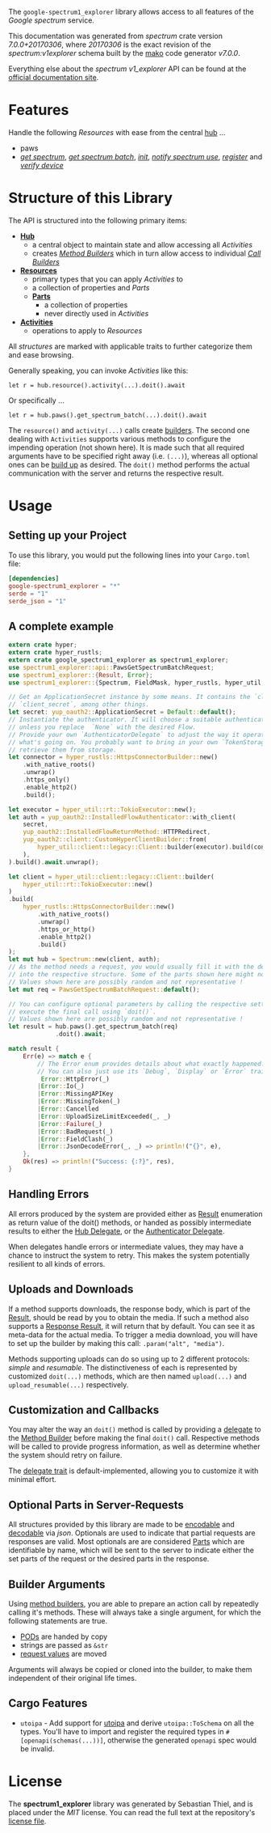 <!---
DO NOT EDIT !
This file was generated automatically from 'src/generator/templates/api/README.md.mako'
DO NOT EDIT !
-->
The `google-spectrum1_explorer` library allows access to all features of the *Google spectrum* service.

This documentation was generated from *spectrum* crate version *7.0.0+20170306*, where *20170306* is the exact revision of the *spectrum:v1explorer* schema built by the [mako](http://www.makotemplates.org/) code generator *v7.0.0*.

Everything else about the *spectrum* *v1_explorer* API can be found at the
[official documentation site](http://developers.google.com/spectrum).
# Features

Handle the following *Resources* with ease from the central [hub](https://docs.rs/google-spectrum1_explorer/7.0.0+20170306/google_spectrum1_explorer/Spectrum) ...

* paws
 * [*get spectrum*](https://docs.rs/google-spectrum1_explorer/7.0.0+20170306/google_spectrum1_explorer/api::PawGetSpectrumCall), [*get spectrum batch*](https://docs.rs/google-spectrum1_explorer/7.0.0+20170306/google_spectrum1_explorer/api::PawGetSpectrumBatchCall), [*init*](https://docs.rs/google-spectrum1_explorer/7.0.0+20170306/google_spectrum1_explorer/api::PawInitCall), [*notify spectrum use*](https://docs.rs/google-spectrum1_explorer/7.0.0+20170306/google_spectrum1_explorer/api::PawNotifySpectrumUseCall), [*register*](https://docs.rs/google-spectrum1_explorer/7.0.0+20170306/google_spectrum1_explorer/api::PawRegisterCall) and [*verify device*](https://docs.rs/google-spectrum1_explorer/7.0.0+20170306/google_spectrum1_explorer/api::PawVerifyDeviceCall)




# Structure of this Library

The API is structured into the following primary items:

* **[Hub](https://docs.rs/google-spectrum1_explorer/7.0.0+20170306/google_spectrum1_explorer/Spectrum)**
    * a central object to maintain state and allow accessing all *Activities*
    * creates [*Method Builders*](https://docs.rs/google-spectrum1_explorer/7.0.0+20170306/google_spectrum1_explorer/common::MethodsBuilder) which in turn
      allow access to individual [*Call Builders*](https://docs.rs/google-spectrum1_explorer/7.0.0+20170306/google_spectrum1_explorer/common::CallBuilder)
* **[Resources](https://docs.rs/google-spectrum1_explorer/7.0.0+20170306/google_spectrum1_explorer/common::Resource)**
    * primary types that you can apply *Activities* to
    * a collection of properties and *Parts*
    * **[Parts](https://docs.rs/google-spectrum1_explorer/7.0.0+20170306/google_spectrum1_explorer/common::Part)**
        * a collection of properties
        * never directly used in *Activities*
* **[Activities](https://docs.rs/google-spectrum1_explorer/7.0.0+20170306/google_spectrum1_explorer/common::CallBuilder)**
    * operations to apply to *Resources*

All *structures* are marked with applicable traits to further categorize them and ease browsing.

Generally speaking, you can invoke *Activities* like this:

```Rust,ignore
let r = hub.resource().activity(...).doit().await
```

Or specifically ...

```ignore
let r = hub.paws().get_spectrum_batch(...).doit().await
```

The `resource()` and `activity(...)` calls create [builders][builder-pattern]. The second one dealing with `Activities`
supports various methods to configure the impending operation (not shown here). It is made such that all required arguments have to be
specified right away (i.e. `(...)`), whereas all optional ones can be [build up][builder-pattern] as desired.
The `doit()` method performs the actual communication with the server and returns the respective result.

# Usage

## Setting up your Project

To use this library, you would put the following lines into your `Cargo.toml` file:

```toml
[dependencies]
google-spectrum1_explorer = "*"
serde = "1"
serde_json = "1"
```

## A complete example

```Rust
extern crate hyper;
extern crate hyper_rustls;
extern crate google_spectrum1_explorer as spectrum1_explorer;
use spectrum1_explorer::api::PawsGetSpectrumBatchRequest;
use spectrum1_explorer::{Result, Error};
use spectrum1_explorer::{Spectrum, FieldMask, hyper_rustls, hyper_util, yup_oauth2};

// Get an ApplicationSecret instance by some means. It contains the `client_id` and
// `client_secret`, among other things.
let secret: yup_oauth2::ApplicationSecret = Default::default();
// Instantiate the authenticator. It will choose a suitable authentication flow for you,
// unless you replace  `None` with the desired Flow.
// Provide your own `AuthenticatorDelegate` to adjust the way it operates and get feedback about
// what's going on. You probably want to bring in your own `TokenStorage` to persist tokens and
// retrieve them from storage.
let connector = hyper_rustls::HttpsConnectorBuilder::new()
    .with_native_roots()
    .unwrap()
    .https_only()
    .enable_http2()
    .build();

let executor = hyper_util::rt::TokioExecutor::new();
let auth = yup_oauth2::InstalledFlowAuthenticator::with_client(
    secret,
    yup_oauth2::InstalledFlowReturnMethod::HTTPRedirect,
    yup_oauth2::client::CustomHyperClientBuilder::from(
        hyper_util::client::legacy::Client::builder(executor).build(connector),
    ),
).build().await.unwrap();

let client = hyper_util::client::legacy::Client::builder(
    hyper_util::rt::TokioExecutor::new()
)
.build(
    hyper_rustls::HttpsConnectorBuilder::new()
        .with_native_roots()
        .unwrap()
        .https_or_http()
        .enable_http2()
        .build()
);
let mut hub = Spectrum::new(client, auth);
// As the method needs a request, you would usually fill it with the desired information
// into the respective structure. Some of the parts shown here might not be applicable !
// Values shown here are possibly random and not representative !
let mut req = PawsGetSpectrumBatchRequest::default();

// You can configure optional parameters by calling the respective setters at will, and
// execute the final call using `doit()`.
// Values shown here are possibly random and not representative !
let result = hub.paws().get_spectrum_batch(req)
             .doit().await;

match result {
    Err(e) => match e {
        // The Error enum provides details about what exactly happened.
        // You can also just use its `Debug`, `Display` or `Error` traits
         Error::HttpError(_)
        |Error::Io(_)
        |Error::MissingAPIKey
        |Error::MissingToken(_)
        |Error::Cancelled
        |Error::UploadSizeLimitExceeded(_, _)
        |Error::Failure(_)
        |Error::BadRequest(_)
        |Error::FieldClash(_)
        |Error::JsonDecodeError(_, _) => println!("{}", e),
    },
    Ok(res) => println!("Success: {:?}", res),
}

```
## Handling Errors

All errors produced by the system are provided either as [Result](https://docs.rs/google-spectrum1_explorer/7.0.0+20170306/google_spectrum1_explorer/common::Result) enumeration as return value of
the doit() methods, or handed as possibly intermediate results to either the
[Hub Delegate](https://docs.rs/google-spectrum1_explorer/7.0.0+20170306/google_spectrum1_explorer/common::Delegate), or the [Authenticator Delegate](https://docs.rs/yup-oauth2/*/yup_oauth2/trait.AuthenticatorDelegate.html).

When delegates handle errors or intermediate values, they may have a chance to instruct the system to retry. This
makes the system potentially resilient to all kinds of errors.

## Uploads and Downloads
If a method supports downloads, the response body, which is part of the [Result](https://docs.rs/google-spectrum1_explorer/7.0.0+20170306/google_spectrum1_explorer/common::Result), should be
read by you to obtain the media.
If such a method also supports a [Response Result](https://docs.rs/google-spectrum1_explorer/7.0.0+20170306/google_spectrum1_explorer/common::ResponseResult), it will return that by default.
You can see it as meta-data for the actual media. To trigger a media download, you will have to set up the builder by making
this call: `.param("alt", "media")`.

Methods supporting uploads can do so using up to 2 different protocols:
*simple* and *resumable*. The distinctiveness of each is represented by customized
`doit(...)` methods, which are then named `upload(...)` and `upload_resumable(...)` respectively.

## Customization and Callbacks

You may alter the way an `doit()` method is called by providing a [delegate](https://docs.rs/google-spectrum1_explorer/7.0.0+20170306/google_spectrum1_explorer/common::Delegate) to the
[Method Builder](https://docs.rs/google-spectrum1_explorer/7.0.0+20170306/google_spectrum1_explorer/common::CallBuilder) before making the final `doit()` call.
Respective methods will be called to provide progress information, as well as determine whether the system should
retry on failure.

The [delegate trait](https://docs.rs/google-spectrum1_explorer/7.0.0+20170306/google_spectrum1_explorer/common::Delegate) is default-implemented, allowing you to customize it with minimal effort.

## Optional Parts in Server-Requests

All structures provided by this library are made to be [encodable](https://docs.rs/google-spectrum1_explorer/7.0.0+20170306/google_spectrum1_explorer/common::RequestValue) and
[decodable](https://docs.rs/google-spectrum1_explorer/7.0.0+20170306/google_spectrum1_explorer/common::ResponseResult) via *json*. Optionals are used to indicate that partial requests are responses
are valid.
Most optionals are are considered [Parts](https://docs.rs/google-spectrum1_explorer/7.0.0+20170306/google_spectrum1_explorer/common::Part) which are identifiable by name, which will be sent to
the server to indicate either the set parts of the request or the desired parts in the response.

## Builder Arguments

Using [method builders](https://docs.rs/google-spectrum1_explorer/7.0.0+20170306/google_spectrum1_explorer/common::CallBuilder), you are able to prepare an action call by repeatedly calling it's methods.
These will always take a single argument, for which the following statements are true.

* [PODs][wiki-pod] are handed by copy
* strings are passed as `&str`
* [request values](https://docs.rs/google-spectrum1_explorer/7.0.0+20170306/google_spectrum1_explorer/common::RequestValue) are moved

Arguments will always be copied or cloned into the builder, to make them independent of their original life times.

[wiki-pod]: http://en.wikipedia.org/wiki/Plain_old_data_structure
[builder-pattern]: http://en.wikipedia.org/wiki/Builder_pattern
[google-go-api]: https://github.com/google/google-api-go-client

## Cargo Features

* `utoipa` - Add support for [utoipa](https://crates.io/crates/utoipa) and derive `utoipa::ToSchema` on all
the types. You'll have to import and register the required types in `#[openapi(schemas(...))]`, otherwise the
generated `openapi` spec would be invalid.


# License
The **spectrum1_explorer** library was generated by Sebastian Thiel, and is placed
under the *MIT* license.
You can read the full text at the repository's [license file][repo-license].

[repo-license]: https://github.com/Byron/google-apis-rsblob/main/LICENSE.md

